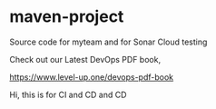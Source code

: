 # maven-project
Source code for myteam and for Sonar Cloud testing

Check out our Latest DevOps PDF book,

https://www.level-up.one/devops-pdf-book

Hi, this is for CI and CD and CD
